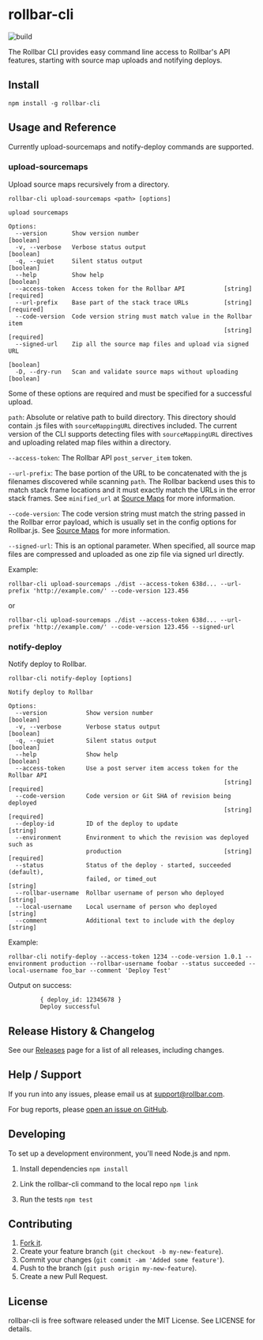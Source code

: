 # rollbar-cli

![build](https://github.com/rollbar/rollbar-cli/workflows/Node.js%20CI/badge.svg)

The Rollbar CLI provides easy command line access to Rollbar's API features,
starting with source map uploads and notifying deploys.

## Install

```
npm install -g rollbar-cli
```

## Usage and Reference
Currently upload-sourcemaps and notify-deploy commands are supported.

### upload-sourcemaps
Upload source maps recursively from a directory.

```
rollbar-cli upload-sourcemaps <path> [options]

upload sourcemaps

Options:
  --version       Show version number                                  [boolean]
  -v, --verbose   Verbose status output                                [boolean]
  -q, --quiet     Silent status output                                 [boolean]
  --help          Show help                                            [boolean]
  --access-token  Access token for the Rollbar API           [string] [required]
  --url-prefix    Base part of the stack trace URLs          [string] [required]
  --code-version  Code version string must match value in the Rollbar item
                                                             [string] [required]
  --signed-url    Zip all the source map files and upload via signed URL
                                                                       [boolean]
  -D, --dry-run   Scan and validate source maps without uploading      [boolean]
```

Some of these options are required and must be specified for a successful upload.

`path`: Absolute or relative path to build directory. This directory should contain .js
files with `sourceMappingURL` directives included. The current version of the CLI
supports detecting files with `sourceMappingURL` directives and uploading related
map files within a directory.

`--access-token`: The Rollbar API `post_server_item` token.

`--url-prefix`: The base portion of the URL to be concatenated with the js filenames
discovered while scanning `path`. The Rollbar backend uses this to match stack frame locations
and it must exactly match the URLs in the error stack frames. See `minified_url` at
[Source Maps](https://docs.rollbar.com/docs/source-maps) for more information.

`--code-version`: The code version string must match the string passed in the Rollbar
error payload, which is usually set in the config options for Rollbar.js.
See [Source Maps](https://docs.rollbar.com/docs/source-maps) for more information.

`--signed-url`: This is an optional parameter. When specified, all source map files 
are compressed and uploaded as one zip file via signed url directly.

Example:
```
rollbar-cli upload-sourcemaps ./dist --access-token 638d... --url-prefix 'http://example.com/' --code-version 123.456
```
or
```
rollbar-cli upload-sourcemaps ./dist --access-token 638d... --url-prefix 'http://example.com/' --code-version 123.456 --signed-url
```

### notify-deploy
Notify deploy to Rollbar.

```
rollbar-cli notify-deploy [options]

Notify deploy to Rollbar

Options:
  --version           Show version number                              [boolean]
  -v, --verbose       Verbose status output                            [boolean]
  -q, --quiet         Silent status output                             [boolean]
  --help              Show help                                        [boolean]
  --access-token      Use a post server item access token for the Rollbar API
                                                             [string] [required]
  --code-version      Code version or Git SHA of revision being deployed
                                                             [string] [required]
  --deploy-id         ID of the deploy to update                        [string]
  --environment       Environment to which the revision was deployed such as
                      production                             [string] [required]
  --status            Status of the deploy - started, succeeded (default),
                      failed, or timed_out                              [string]
  --rollbar-username  Rollbar username of person who deployed           [string]
  --local-username    Local username of person who deployed             [string]
  --comment           Additional text to include with the deploy        [string]
```

Example:
```
rollbar-cli notify-deploy --access-token 1234 --code-version 1.0.1 --environment production --rollbar-username foobar --status succeeded --local-username foo_bar --comment 'Deploy Test'
```

Output on success:
```
         { deploy_id: 12345678 }
         Deploy successful
```

## Release History & Changelog

See our [Releases](https://github.com/rollbar/rollbar-cli/releases) page for a list of all releases, including changes.

## Help / Support

If you run into any issues, please email us at [support@rollbar.com](mailto:support@rollbar.com).

For bug reports, please [open an issue on GitHub](https://github.com/rollbar/rollbar-cli/issues/new).

## Developing

To set up a development environment, you'll need Node.js and npm.

1. Install dependencies
`npm install`

2. Link the rollbar-cli command to the local repo
`npm link`

3. Run the tests
`npm test`

## Contributing

1. [Fork it](https://github.com/rollbar/rollbar-cli).
2. Create your feature branch (`git checkout -b my-new-feature`).
3. Commit your changes (`git commit -am 'Added some feature'`).
4. Push to the branch (`git push origin my-new-feature`).
5. Create a new Pull Request.

## License

rollbar-cli is free software released under the MIT License. See LICENSE for details.
